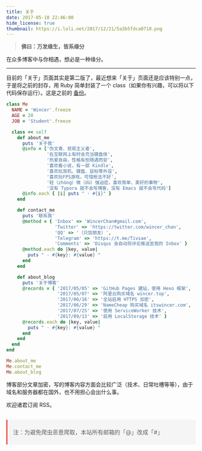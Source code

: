 ```yaml
---
title: 关于
date: 2017-05-10 22:46:00
hide_license: true
thumbnail: https://i.loli.net/2017/12/21/5a3b5fdca0710.png
---
```

> **佛曰：万发缘生，皆系缘分**

<div id="aplayer1" class="aplayer"></div>

在众多博客中与你相遇，想必是一种缘分。

---

目前的「关于」页面其实是第二版了，最近想来「关于」页面还是应该特别一点，于是将之前的封存，用 Ruby 简单封装了一个 class（如果你有兴趣，可以将以下代码保存运行）。这是之前的 [备份](/about/old.html)。

```ruby
class Me
  NAME = 'Wincer'.freeze
  AGE = 20
  JOB = 'Student'.freeze

  class << self
    def about_me
      puts '关于我'
      @info = ['伪文青、悲观主义者',
               '在互联网上有时会充当键盘侠',
               '热爱自由，性格有些随遇而安',
               '喜欢看小说，有一部 Kindle',
               '喜欢玩耳机、键盘、鼠标等外设',
               '喜欢玩FPS游戏，可惜枪法不好',
               '轻（zhòng）微（dù）强迫症，喜欢简单、美好的事物',
               '没有 Typora 就不会写博客，没有 Emacs 就不会写代码']
      @info.each { |i| puts " · #{i}" }
    end

    def contact_me
      puts '联系我'
      @method = { 'Inbox' => 'WincerChan#gmail.com',
                  'Twitter' => 'https://twitter.com/wincer_chan',
                  'QQ' => '（只加朋友）',
                  'Telegram' => 'https://t.me/Tivsae',
                  'Comments' => 'Disqus 会自动将评论推送至我的 Inbox' }
      @method.each do |key, value|
        puts " · #{key}: #{value} "
      end
    end

    def about_blog
      puts '关于博客'
      @records = { '2017/05/05' => 'GitHub Pages 建站，使用 Hexo 框架',
                   '2017/05/07' => '阿里云购买域名 wincer.top',
                   '2017/06/16' => '全站启用 HTTPS 加密',
                   '2017/06/29' => 'NameCheap 购买域名 itswincer.com',
                   '2017/07/25' => '使用 ServiceWorker 技术',
                   '2017/09/13' => '启用 LocalStorage 技术' }
      @records.each do |key, value|
        puts " · #{key}: #{value} "
      end
    end
  end
end

Me.about_me
Me.contact_me
Me.about_blog
```
博客部分文章加密，写的博客内容方面会比较广泛（技术、日常吐槽等等），由于域名和服务器都在国外，也不用担心会出什么事。

欢迎诸君订阅 RSS。
<blockquote style="margin: 2em 0 0;padding: 0.5em 1em;border-left: 3px solid #F44336;background-color: #F5F5F5;list-style: none; font-size: 15px"><p>注：为避免爬虫恶意爬取，本站所有邮箱的「@」改成「#」</p></blockquote>
<script>new APlayer({element:document.getElementById("aplayer1"),narrow:false,autoplay:false,showlrc:3,mutex:true,theme:"#ad7a86",mode:"random",listmaxheight: '263px',music:[{title:"if (piano arrange)",author:"折倉俊則",url:"https://p2.music.126.net/UYETKYOF9FufKT7BbGnwPQ==/6626756580992835.mp3",pic:"https://p1.music.126.net/vysbI6D4DhLa5LE8tNX34A==/6630055115875539.jpg?param=130y130",lrc:"lrc/pure.lrc"},{title:"Preparation",author:"Hans Zimmer Richard Harvey",url:"https://p2.music.126.net/6YAZFrdwC3s1gkC6vGHumQ==/3329321210070231.mp3",pic:"https://p1.music.126.net/6IKS1CYVRd8vK84TVIzolA==/7891194953715753.jpg?param=130y130",lrc: 'lrc/pure.lrc'},{title:"lyric",author:"茶太",url:"https://p2.music.126.net/4Xd-j-3dYptuh9kuovb_OA==/3110518395057226.mp3",pic:"https://p1.music.126.net/gHw1Uaj8hP4hKgjOLjd0WQ==/800444465021215.jpg?param=130y130",lrc:"lrc/lyric.lrc"},{title:"Photograph",author:"Ed Sheeran",url:"https://p2.music.126.net/OXeQr5tXSjc_CUxBD4Zqgg==/7742760884055835.mp3",pic:"https://p1.music.126.net/coUnPtrHg0zUozRCwYOxog==/6051711999665662.jpg?param=130y130",lrc:"lrc/photograph.lrc"},{title:"Dream It Possible",author:"Delacey",url:"https://p2.music.126.net/9FXR9UAKzIRFUn5QPDTjEQ==/3286440257931121.mp3",pic:"https://p1.music.126.net/AqaX6wFRiu5_W2z4RD4V1g==/2885118514463430.jpg?param=130y130",lrc:"lrc/dream-it-possible.lrc"},{title:"Take my heart",author:"SoKo",url:"https://p2.music.126.net/kNiHshdrbDhgdLrhVpl2LA==/2111062325347329.mp3",pic:"https://p1.music.126.net/0ZZclgehpqmjfdSyFb4gcg==/1700944488175705.jpg?param=130y130",lrc:"lrc/take-my-heart.lrc"},{title:"Bizarre Love Triangle",author:"Frente!",url:"https://p2.music.126.net/L7uewkF-djfc-_vSjkRb9A==/5713062418016128.mp3",pic:"https://p1.music.126.net/BRBLu2YNmV3O4A6uOW99ZA==/1822990278857803.jpg?param=130y130",lrc:"lrc/bizarre.lrc"},{title:"Free Loop",author:"Daniel Powter",url:"https://p2.music.126.net/YyhEskFwYIAY3Wi1BnNo-A==/1055531162673865.mp3",pic:"https://p1.music.126.net/grGdswi38xUoYcDBISdKcg==/92358976750445.jpg?param=130y130",lrc:"lrc/free-loop.lrc"},{title:"Wonderful U - Demo Version",author:"AGA",url:"https://p2.music.126.net/OWz5iCmbshiQcZ2MQ532vw==/1424967072629099.mp3",pic:"https://p1.music.126.net/Blb_Gi0AJTWIEBLr189F4A==/18791753232142320.jpg?param=130y130",lrc:"lrc/wonderful-u.lrc"},{title:"“千と千寻の神隠し”~いつも何度でも",author:"木村弓",url:"https://p2.music.126.net/t1-SSOsKICQXsZgqUzzA-w==/1315015906855025.mp3",pic:"https://p1.music.126.net/ahHhYhz5N4r9c-EpLkwXYA==/933485371981854.jpg?param=130y130",lrc:"lrc/pure.lrc"},{title:"云流れ",author:"みかん箱 Foxtail-Grass Studio",url:"https://p2.music.126.net/UD5488lfvXcPjJiT9QfJZA==/1344702720808941.mp3",pic:"https://p1.music.126.net/JFnBz-eyIBltKt15wjjFUA==/4455221115751031.jpg?param=130y130",lrc:"lrc/pure.lrc"},{title:"それがあなたの幸せとしても",author:"rairu",url:"https://p2.music.126.net/vZwDC-1XziFJxNxAYzSjPA==/1396379768465583.mp3",pic:"https://p1.music.126.net/BBcMAmdZ0Hb_tHKAp7uztQ==/3395291911730256.jpg?param=130y130",lrc:"lrc/rairu.lrc"},{title:"9 Crimes",author:"Damien Rice",url:"https://p2.music.126.net/WuPEFsMuDUuxg-2MQokf4g==/1308418837074409.mp3",pic:"https://p1.music.126.net/Q8HIzL2Dcio1B7NBv--B6A==/727876697596025.jpg?param=130y130",lrc:"lrc/pure.lrc"},{title:"secret base~君がくれたもの~",author:"茅野愛衣",url:"https://p2.music.126.net/A2gSNgN8kBWb0lOA4KDRdw==/3402988488542563.mp3",pic:"https://p1.music.126.net/daZcHVIJicL3wXJWMIjAng==/7926379325753633.jpg?param=130y130",lrc:"lrc/secretbase.lrc"},{title:"アイロニ",author:"まじ娘",url:"https://p2.music.126.net/Wz_0iEdrMa6DAQ22hcpqtQ==/2946691231571755.mp3",pic:"https://p1.music.126.net/z3DbNjr5UsIR92zl-6L2VQ==/109951163041844005.jpg?param=130y130",lrc:"lrc/31421442.lrc"},{title:"After All ～綴る想い～",author:"上原れな",url:"https://p2.music.126.net/6mc-xL4Bp-IiKCZBJQFZFg==/5744948255205055.mp3",pic:"https://p1.music.126.net/DWMcO2TlrLNshWvwZExaAA==/3157797395052523.jpg?param=130y130",lrc:"lrc/after-all.lrc"},{title:"慕容雪",author:"薛凯琪",url:"https://p2.music.126.net/O-R2rb5suSSh9_lB4-unmQ==/1120402348712434.mp3",pic:"https://p1.music.126.net/jUXAQxScnj9R9pmUgdoFmQ==/116548232562214.jpg?param=130y130",lrc:"lrc/murong.lrc"},{title:"少女的祈祷",author:"张敬轩",url:"https://p2.music.126.net/yzsJReH-6r73lYwyr-2vIg==/3186384697313762.mp3",pic:"https://p1.music.126.net/x0V7rtgw5qc15iGksI3HEA==/2355153906703398.jpg?param=130y130",lrc:"lrc/girl-pray.lrc"},{title:"不露声色",author:"Jam",url:"https://p2.music.126.net/J8UUvBZ_gTLCvv-DeCvOsQ==/18729081069408868.mp3",pic:"https://p1.music.126.net/o9H3nhgOCK7zYQ4DGZkd5A==/19066631137330769.jpg?param=130y130",lrc:"lrc/dont-show.lrc"},{title:"不说",author:"李荣浩",url:"https://p2.music.126.net/bg7yQF2zZHxPCDhF8mSmIQ==/3250156389612540.mp3",pic:"https://p1.music.126.net/3w4p4qbOajYIWhQWJo2-HA==/18635622579339784.jpg?param=130y130",lrc:"lrc/dont-speak.lrc"},{title:"小半",author:"陈粒",url:"https://p2.music.126.net/WFmdBsQqyHrLvkuOjhZM4g==/3416182636543715.mp3",pic:"https://p1.music.126.net/HQxTggMCB7AHUXN-ZFEtmA==/1371091013186741.jpg?param=130y130",lrc:"lrc/less-half.lrc"},{title:"合久必婚",author:"李克勤 / 陈苑淇",url:"https://p2.music.126.net/dnhBNslll3x4GU8af3Ca7g==/1147890139406189.mp3",pic:"https://p1.music.126.net/DNqV_JgxTEPiDe4-7WZL2Q==/40681930233149.jpg?param=130y130",lrc:"lrc/must-marry.lrc"},{title:"败将",author:"陈势安",url:"https://p2.music.126.net/hsVQKmUdxlAwEXKAE5YVDA==/18533367998403228.mp3",pic:"https://p1.music.126.net/Q9pYIJDr2fBKuahnau9Z0Q==/3446968965801512.jpg?param=130y130",lrc:"lrc/defeated.lrc"},{title:"罗生门",author:"麦浚龙 / 谢安琪",url:"https://p2.music.126.net/bIVz7d8gyDvh6FPh5NjYsQ==/7964862233140318.mp3",pic:"https://p1.music.126.net/jR_A_vL1ngAml2mb16L20w==/3320525116753321.jpg?param=130y130",lrc:"lrc/lsm.lrc"},{title:"遥不可及的你",author:"花粥",url:"https://p2.music.126.net/xOYYGpYoxQ5icd9BPoeYKg==/18656513301793915.mp3",pic:"https://p1.music.126.net/_d88fVvtP17B-hV7z1lWzg==/109951162835476747.jpg?param=130y130",lrc:"lrc/farway-you.lrc"}]});</script>
<script>ol = document.getElementsByClassName('aplayer-list')[0].childNodes[1];ol.style.padding=0;ol.style.margin=0</script>
 